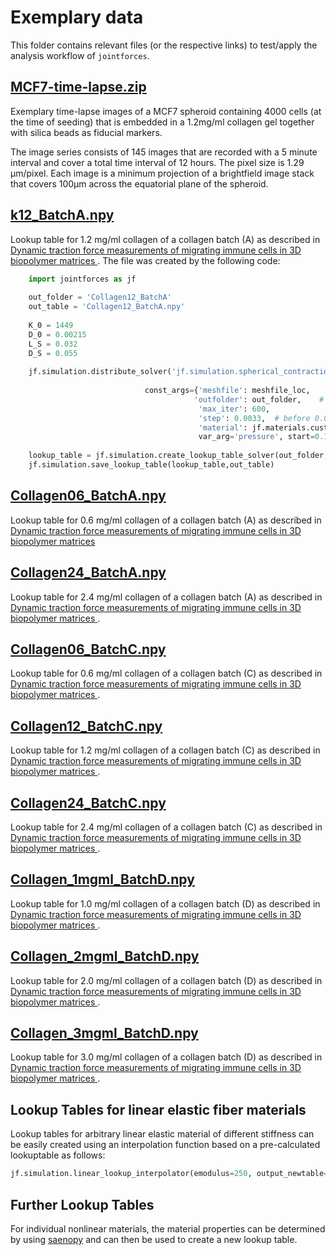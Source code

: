 # Exemplary data

This folder contains relevant files (or the respective links) to test/apply the analysis workflow of `jointforces`.

## [MCF7-time-lapse.zip](https://www.dropbox.com/s/b6uztm3tgdo491p/MCF7-time-lapse.zip?dl=1)

Exemplary time-lapse images of a MCF7 spheroid containing 4000 cells (at the time of seeding) that is embedded in a 1.2mg/ml collagen gel together with silica beads as fiducial markers.

The image series consists of 145 images that are recorded with a 5 minute interval and cover a total time interval of 12 hours. The pixel size is 1.29 µm/pixel. Each image is a minimum projection of a brightfield image stack that covers 100µm across the equatorial plane of the spheroid.




## [k12_BatchA.npy](https://github.com/christophmark/jointforces/blob/master/docs/data/k12_BatchA.npy)

Lookup table for 1.2 mg/ml collagen of a collagen batch (A) as described in [Dynamic traction force measurements of migrating immune cells in 3D biopolymer matrices
](https://www.nature.com/articles/s41567-024-02632-8). The file was created by the following code:


```python
    import jointforces as jf
    
    out_folder = 'Collagen12_BatchA'
    out_table = 'Collagen12_BatchA.npy'
    
    K_0 = 1449  
    D_0 = 0.00215
    L_S = 0.032
    D_S = 0.055 
      
    jf.simulation.distribute_solver('jf.simulation.spherical_contraction_solver',
    
                              const_args={'meshfile': meshfile_loc,     # path to the provided or the new generated mesh
                                         'outfolder': out_folder,    # output folder to store individual simulations
                                          'max_iter': 600,
                                          'step': 0.0033,  # before 0.033
                                          'material': jf.materials.custom(K_0, D_0, L_S, D_S) },      # Enter your own material parameters here
                                          var_arg='pressure', start=0.1, end=10000, n=150, log_scaling=True, n_cores=2, get_initial=True)
      
    lookup_table = jf.simulation.create_lookup_table_solver(out_folder, x0=1, x1=50, n=100)    # output folder for combining the individual simulations
    jf.simulation.save_lookup_table(lookup_table,out_table)
```

## [Collagen06_BatchA.npy](https://github.com/christophmark/jointforces/blob/master/docs/data/Collagen06_BatchA.npy)

Lookup table for 0.6 mg/ml collagen of a collagen batch (A) as described in [Dynamic traction force measurements of migrating immune cells in 3D biopolymer matrices
](https://www.nature.com/articles/s41567-024-02632-8)

## [Collagen24_BatchA.npy](https://github.com/christophmark/jointforces/blob/master/docs/data/Collagen24_BatchA.npy)

Lookup table for 2.4 mg/ml collagen of a collagen batch (A) as described in [Dynamic traction force measurements of migrating immune cells in 3D biopolymer matrices
](https://www.nature.com/articles/s41567-024-02632-8).



## [Collagen06_BatchC.npy](https://github.com/christophmark/jointforces/blob/master/docs/data/Collagen06_BatchC.npy)

Lookup table for 0.6 mg/ml collagen of a collagen batch (C) as described in [Dynamic traction force measurements of migrating immune cells in 3D biopolymer matrices
](https://www.nature.com/articles/s41567-024-02632-8).

## [Collagen12_BatchC.npy](https://github.com/christophmark/jointforces/blob/master/docs/data/Collagen12_BatchC.npy)

Lookup table for 1.2 mg/ml collagen of a collagen batch (C) as described in [Dynamic traction force measurements of migrating immune cells in 3D biopolymer matrices
](https://www.nature.com/articles/s41567-024-02632-8).
## [Collagen24_BatchC.npy](https://github.com/christophmark/jointforces/blob/master/docs/data/Collagen24_BatchC.npy)

Lookup table for 2.4 mg/ml collagen of a collagen batch (C) as described in [Dynamic traction force measurements of migrating immune cells in 3D biopolymer matrices
](https://www.nature.com/articles/s41567-024-02632-8).


## [Collagen_1mgml_BatchD.npy](https://github.com/christophmark/jointforces/blob/master/docs/data/Collagen_1mgml_BatchD.npy)
Lookup table for 1.0 mg/ml collagen of a collagen batch (D) as described in [Dynamic traction force measurements of migrating immune cells in 3D biopolymer matrices
](https://www.nature.com/articles/s41567-024-02632-8).

## [Collagen_2mgml_BatchD.npy](https://github.com/christophmark/jointforces/blob/master/docs/data/Collagen_2mgml_BatchD.npy)
Lookup table for 2.0 mg/ml collagen of a collagen batch (D) as described in [Dynamic traction force measurements of migrating immune cells in 3D biopolymer matrices
](https://www.nature.com/articles/s41567-024-02632-8).

## [Collagen_3mgml_BatchD.npy](https://github.com/christophmark/jointforces/blob/master/docs/data/Collagen_3mgml_BatchD.npy)
Lookup table for 3.0 mg/ml collagen of a collagen batch (D) as described in [Dynamic traction force measurements of migrating immune cells in 3D biopolymer matrices
](https://www.nature.com/articles/s41567-024-02632-8).




## Lookup Tables for linear elastic fiber materials

Lookup tables for arbitrary linear elastic material of different stiffness can be easily created using an interpolation function based on a pre-calculated lookuptable as follows:

```python
jf.simulation.linear_lookup_interpolator(emodulus=250, output_newtable="linear-lookup-emodul-250Pa.pkl", 
```


## Further Lookup Tables

For individual nonlinear materials, the material properties can be determined by using [saenopy](https://saenopy.readthedocs.io/en/latest/fit_material_parameters.html) and can then be used to create a new lookup table. 













